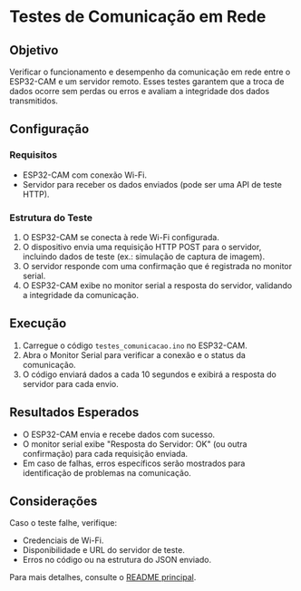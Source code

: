 # Testes de Comunicação em Rede

## Objetivo
Verificar o funcionamento e desempenho da comunicação em rede entre o ESP32-CAM e um servidor remoto. Esses testes garantem que a troca de dados ocorre sem perdas ou erros e avaliam a integridade dos dados transmitidos.

## Configuração

### Requisitos
- ESP32-CAM com conexão Wi-Fi.
- Servidor para receber os dados enviados (pode ser uma API de teste HTTP).

### Estrutura do Teste
1. O ESP32-CAM se conecta à rede Wi-Fi configurada.
2. O dispositivo envia uma requisição HTTP POST para o servidor, incluindo dados de teste (ex.: simulação de captura de imagem).
3. O servidor responde com uma confirmação que é registrada no monitor serial.
4. O ESP32-CAM exibe no monitor serial a resposta do servidor, validando a integridade da comunicação.

## Execução
1. Carregue o código `testes_comunicacao.ino` no ESP32-CAM.
2. Abra o Monitor Serial para verificar a conexão e o status da comunicação.
3. O código enviará dados a cada 10 segundos e exibirá a resposta do servidor para cada envio.

## Resultados Esperados
- O ESP32-CAM envia e recebe dados com sucesso.
- O monitor serial exibe "Resposta do Servidor: OK" (ou outra confirmação) para cada requisição enviada.
- Em caso de falhas, erros específicos serão mostrados para identificação de problemas na comunicação.

## Considerações
Caso o teste falhe, verifique:
- Credenciais de Wi-Fi.
- Disponibilidade e URL do servidor de teste.
- Erros no código ou na estrutura do JSON enviado.

Para mais detalhes, consulte o [README principal](README.md).

